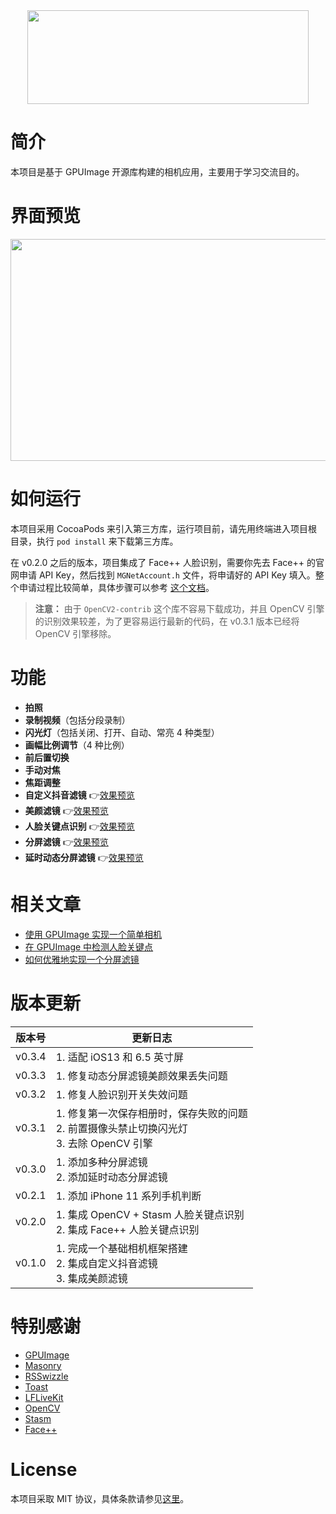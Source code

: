 <div align=center><img src="Images/image-head.jpg" width="450" height="150"/></div>

# 简介

本项目是基于 GPUImage 开源库构建的相机应用，主要用于学习交流目的。

# 界面预览

<div align=left><img src="https://raw.githubusercontent.com/lmf12/SimpleCam/master/Images/image-ui.jpg" width="600" height="355"/></div>

# 如何运行

本项目采用 CocoaPods 来引入第三方库，运行项目前，请先用终端进入项目根目录，执行 `pod install` 来下载第三方库。

在 v0.2.0 之后的版本，项目集成了 Face++ 人脸识别，需要你先去 Face++ 的官网申请 API Key，然后找到 `MGNetAccount.h` 文件，将申请好的 API Key 填入。整个申请过程比较简单，具体步骤可以参考 [这个文档](https://console.faceplusplus.com.cn/documents/5671787)。

> **注意：** 由于 `OpenCV2-contrib` 这个库不容易下载成功，并且 OpenCV 引擎的识别效果较差，为了更容易运行最新的代码，在 v0.3.1 版本已经将 OpenCV 引擎移除。

# 功能

* **拍照**
* **录制视频**（包括分段录制）
* **闪光灯**（包括关闭、打开、自动、常亮 4 种类型）
* **画幅比例调节**（4 种比例）
* **前后置切换**
* **手动对焦**
* **焦距调整**
* **自定义抖音滤镜**  👉[效果预览](Images/image-2.gif)
* **美颜滤镜**  👉[效果预览](Images/image-1.gif)
* **人脸关键点识别**  👉[效果预览](Images/image-3.gif)
* **分屏滤镜**  👉[效果预览](Images/image-4.gif)
* **延时动态分屏滤镜**  👉[效果预览](Images/image-5.gif)

# 相关文章

* [使用 GPUImage 实现一个简单相机](http://www.lymanli.com/2019/06/15/ios-gpuimage-camera/)
* [在 GPUImage 中检测人脸关键点](http://www.lymanli.com/2019/09/29/ios-gpuimage-face-detect/)
* [如何优雅地实现一个分屏滤镜](http://www.lymanli.com/2019/11/09/ios-gpuimage-split-filter/)

# 版本更新


| 版本号 | 更新日志 |
| --- | --- |
| v0.3.4 | 1. 适配 iOS13 和 6.5 英寸屏 |
| v0.3.3 | 1. 修复动态分屏滤镜美颜效果丢失问题 |
| v0.3.2 | 1. 修复人脸识别开关失效问题 |
| v0.3.1 | 1. 修复第一次保存相册时，保存失败的问题 <br> 2. 前置摄像头禁止切换闪光灯 <br> 3. 去除 OpenCV 引擎 |
| v0.3.0 | 1. 添加多种分屏滤镜 <br> 2. 添加延时动态分屏滤镜 |
| v0.2.1 | 1. 添加 iPhone 11 系列手机判断 |
| v0.2.0 | 1. 集成 OpenCV + Stasm 人脸关键点识别 <br> 2. 集成 Face++ 人脸关键点识别 |
| v0.1.0 | 1. 完成一个基础相机框架搭建 <br> 2. 集成自定义抖音滤镜 <br> 3. 集成美颜滤镜 |

# 特别感谢

* [GPUImage](https://github.com/BradLarson/GPUImage)
* [Masonry](https://github.com/SnapKit/Masonry)
* [RSSwizzle](https://github.com/rabovik/RSSwizzle)
* [Toast](https://github.com/scalessec/Toast)
* [LFLiveKit](https://github.com/LaiFengiOS/LFLiveKit)
* [OpenCV](https://opencv.org/)
* [Stasm](http://www.milbo.users.sonic.net/stasm/)
* [Face++](https://www.faceplusplus.com.cn/)

# License

本项目采取 MIT 协议，具体条款请参见[这里](https://github.com/lmf12/SimpleCam/blob/master/LICENSE)。
